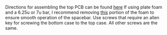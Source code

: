 Directions for assembling the top PCB can be found [here](https://imgur.com/a/5EdSOWf)
If using plate foam and a 6.25u or 7u bar, I recommend removing [this](https://imgur.com/cYB8wbg) portion of the foam to ensure smooth operation of the spacebar.
Use screws that require an allen key for screwing the bottom case to the top case. All other screws are the same.
